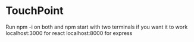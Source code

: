 # TouchPoint

Run npm -i on both and npm start with two terminals if you want it to work
localhost:3000 for react
localhost:8000 for express
